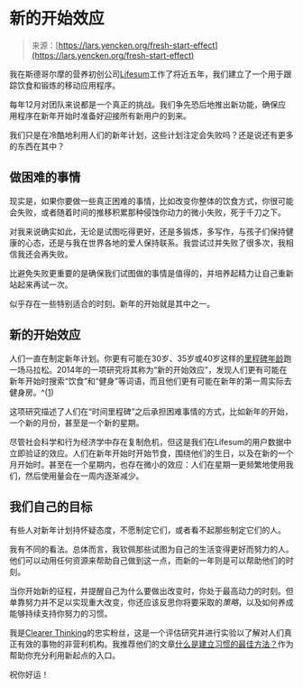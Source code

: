 <!--yml

类别：未分类

日期：2024-05-27 14:26:52

-->

# 新的开始效应

> 来源：[https://lars.yencken.org/fresh-start-effect](https://lars.yencken.org/fresh-start-effect)

我在斯德哥尔摩的营养初创公司[Lifesum](https://lifesum.com)工作了将近五年，我们建立了一个用于跟踪饮食和锻炼的移动应用程序。

每年12月对团队来说都是一个真正的挑战。我们争先恐后地推出新功能，确保应用程序在新年开始时准备好迎接所有新用户的到来。

我们只是在冷酷地利用人们的新年计划，这些计划注定会失败吗？还是说还有更多的东西在其中？

## 做困难的事情

现实是，如果你要做一些真正困难的事情，比如改变你整体的饮食方式，你很可能会失败，或者随着时间的推移积累那种侵蚀你动力的微小失败，死于千刀之下。

对我来说确实如此，无论是试图吃得更好，还是多锻炼，多写作，与孩子们保持健康的心态，还是与我在世界各地的爱人保持联系。我尝试过并失败了很多次，我相信我还会再失败。

比避免失败更重要的是确保我们试图做的事情是值得的，并培养起精力让自己重新站起来再试一次。

似乎存在一些特别适合的时刻。新年的开始就是其中之一。

## 新的开始效应

人们一直在制定新年计划。你更有可能在30岁、35岁或40岁这样的[里程碑年龄](https://runrepeat.com/12-percent-more-likely-to-run-a-marathon-at-a-milestone-age)跑一场马拉松。2014年的一项研究将其称为“新的开始效应”，发现人们更有可能在新年开始时搜索“饮食”和“健身”等词语，而且他们更有可能在新年的第一周实际去健身房。^([1](#user-content-fn-1))

这项研究描述了人们在“时间里程碑”之后承担困难事情的方式，比如新年的开始，一个新的月份，甚至是一个新的星期。

尽管社会科学和行为经济学中存在复制危机，但这是我们在Lifesum的用户数据中立即验证的效应。人们在新年开始时开始节食，围绕他们的生日，以及在新的一个月开始时。甚至在一个星期内，也存在微小的效应：人们在星期一更频繁地使用我们，然后使用量会在一周内逐渐减少。

## 我们自己的目标

有些人对新年计划持怀疑态度，不愿制定它们，或者看不起那些制定它们的人。

我有不同的看法。总体而言，我钦佩那些试图为自己的生活变得更好而努力的人。他们可以动用任何资源来帮助自己做到这一点，而新的一年则是可以帮助他们的时刻。

当你开始新的征程，并提醒自己为什么要做出改变时，你处于最高动力的时刻。但单靠努力并不足以实现重大改变，你还应该反思你将要采取的*策略*，以及如何养成能够持续支持你努力的习惯。

我是[Clearer Thinking](http://clearerthinking.org)的忠实粉丝，这是一个评估研究并进行实验以了解对人们真正有效的事物的非营利机构。我推荐他们的文章[什么是建立习惯的最佳方法？](https://www.clearerthinking.org/post/what-s-the-best-way-to-build-a-habit)作为帮助你充分利用新起点的入口。

祝你好运！
